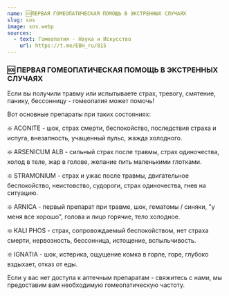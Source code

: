 ```yaml
---
name: 🆘ПЕРВАЯ ГОМЕОПАТИЧЕСКАЯ ПОМОЩЬ В ЭКСТРЕННЫХ СЛУЧАЯХ
slug: sos
image: sos.webp
sources:
  - text: Гомеопатия - Наука и Искусство
    url: https://t.me/EBH_ru/815
---
```

### 🆘 ПЕРВАЯ ГОМЕОПАТИЧЕСКАЯ ПОМОЩЬ В ЭКСТРЕННЫХ СЛУЧАЯХ

Если вы получили травму или испытываете страх, тревогу, смятение, панику, бессонницу - гомеопатия может помочь!

Вот основные препараты при таких состояниях:

❇️ ACONITE - шок, страх смерти, беспокойство, последствия страха и испуга, внезапность, учащенный пульс, жажда холодного.
 
❇️ ARSENICUM ALB - сильный страх после травмы, страх одиночества, холод в теле, жар в голове, желание пить маленькими глотками.

❇️ STRAMONIUM - страх и ужас после травмы, двигательное беспокойство, неистовство, судороги, страх одиночества, гнев на ситуацию.

❇️ ARNICA - первый препарат при травме, шок, гематомы / синяки, "у меня все хорошо", голова и лицо горячие, тело холодное.

❇️ KALI PHOS - страх, сопровождаемый беспокойством, нет страха смерти, нервозность, бессонница, истощение, вспыльчивость.

❇️ IGNATIA - шок, истерика, ощущение комка в горле, горе, глубоко вздыхает, отказ от еды.

Если у вас нет доступа к аптечным препаратам - свяжитесь с нами, мы предоставим вам необходимую  гомеопатическую частоту.
